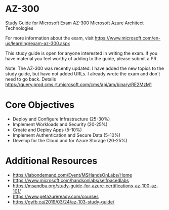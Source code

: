 # AZ-300
Study Guide for Microsoft Exam AZ-300 Microsoft Azure Architect Technologies

For more information about the exam, visit https://www.microsoft.com/en-us/learning/exam-az-300.aspx

This study guide is open for anyone interested in writing the exam. If you have material you feel worthy of adding to the guide, please submit a PR.

Note: The AZ-300 was recently updated. I have added the new topics to the study guide, but have not added URLs. I already wrote the exam and don't need to go back.
Details https://query.prod.cms.rt.microsoft.com/cms/api/am/binary/RE2MzM1

# Core Objectives
* Deploy and Configure Infrastructure (25-30%)
* Implement Workloads and Security (20-25%)
* Create and Deploy Apps (5-10%)
* Implement Authentication and Secure Data (5-10%)
* Develop for the Cloud and for Azure Storage (20-25%)

# Additional Resources
* https://labondemand.com/Event/MSHandsOnLabs/Home
* https://www.microsoft.com/handsonlabs/selfpacedlabs
* https://msandbu.org/study-guide-for-azure-certifications-az-100-az-101/
* https://www.getazureready.com/courses
* https://gyfb.ca/2019/03/24/az-103-study-guide/
